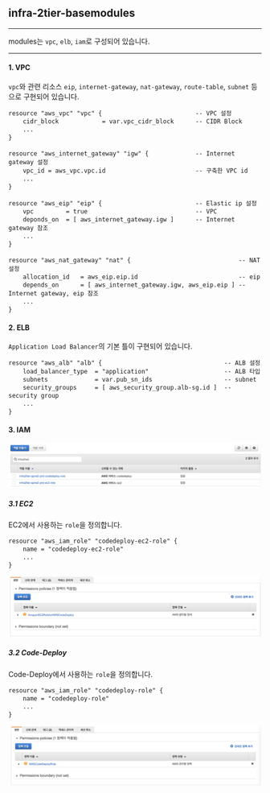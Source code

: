 ## infra-2tier-basemodules
---
modules는 `vpc`, `elb`, `iam`로 구성되어 있습니다.

---
#### 1. VPC
`vpc`와 관련 리소스 `eip`, `internet-gateway`, `nat-gateway`, `route-table`, `subnet` 등으로 구현되어 있습니다.
```console
resource "aws_vpc" "vpc" {                          -- VPC 설정
    cidr_block            = var.vpc_cidr_block      -- CIDR Block
    ...
}

resource "aws_internet_gateway" "igw" {             -- Internet gateway 설정
    vpc_id = aws_vpc.vpc.id                         -- 구축한 VPC id
    ...
}

resource "aws_eip" "eip" {                          -- Elastic ip 설정
    vpc         = true                              -- VPC
    deponds_on  = [ aws_internet_gateway.igw ]      -- Internet gateway 참조
    ...
}

resource "aws_nat_gateway" "nat" {                              -- NAT 설정
    allocation_id   = aws_eip.eip.id                            -- eip
    depends_on      = [ aws_internet_gateway.igw, aws_eip.eip ] -- Internet gateway, eip 참조
    ...
}
```  
>
#### 2. ELB
`Application Load Balancer`의 기본 틀이 구현되어 있습니다.
```console
resource "aws_alb" "alb" {                                  -- ALB 설정
    load_balancer_type  = "application"                     -- ALB 타입
    subnets             = var.pub_sn_ids                    -- subnet
    security_groups     = [ aws_security_group.alb-sg.id ]  -- security group
    ...
}
```
>
#### 3. IAM
![Screenshot](img/role.png)
##### 3.1 EC2
EC2에서 사용하는 `role`을 정의합니다.
```console
resource "aws_iam_role" "codedeploy-ec2-role" {
    name = "codedeploy-ec2-role"
    ...
}
```
![Screenshot](img/role-ec2.png)
>
##### 3.2 Code-Deploy  
Code-Deploy에서 사용하는 `role`을 정의합니다.
```console
resource "aws_iam_role" "codedeploy-role" {
    name = "codedeploy-role"
    ...
}
```
![Screenshot](img/role-cd.png)